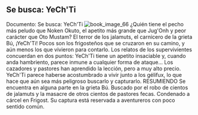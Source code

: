 ## Se busca: YeCh'Ti
Documento: Se busca: YeCh'Ti
![book_image_66](https://media.discordapp.net/attachments/1105643336989159555/1105648207498838017/66.jpg)
¿Quién tiene el pecho más peludo que Noken Okuto, el apetito más grande que Jug'Onh y peor carácter que Oto Mustam? El terror de los jalamuts, el carnicero de la grieta Bú, ¡YeCh'Ti!
Pocos son los frigosteños que se cruzaron en su camino, y aún menos los que vivieron para contarlo. Los relatos de los supervivientes concuerdan en dos puntos: YeCh'Ti tiene un apetito insaciable y, cuando anda hambriento, parece inmune a cualquier forma de ataque... Los cazadores y pastores han aprendido la lección, pero a muy alto precio.
YeCh'Ti parece haberse acostumbrado a vivir junto a los gélifux, lo que hace que aún sea más peligroso buscarlo y capturarlo.
RESUMIENDO
Se encuentra en alguna parte en la grieta Bú.
Buscado por el robo de cientos de jalamuts y la masacre de otros cientos de pastores fecas.
Condenado a cárcel en Frigost.
Su captura está reservada a aventureros con poco sentido común.
